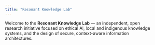 ```yaml
---
title: "Resonant Knowledge Lab"
---
```


Welcome to the **Resonant Knowledge Lab** — an independent, open research initiative focused on ethical AI, local and indigenous knowledge systems, and the design of secure, context-aware information architectures.

